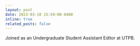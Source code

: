 ```yaml
---
layout: post
date: 2023-03-10 15:59:00-0400
inline: true
related_posts: false
---
```


Joined as an Undergraduate Student Assistant Editor at UTPB.